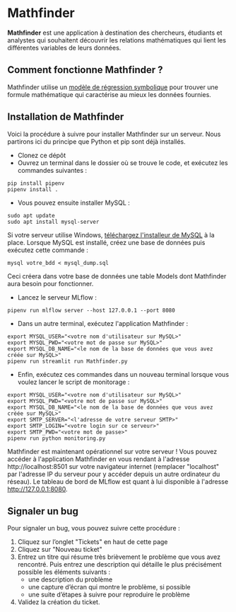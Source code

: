 # Mathfinder

**Mathfinder** est une application à destination des chercheurs, étudiants et analystes qui souhaitent découvrir les relations mathématiques qui lient les différentes variables de leurs données.

## Comment fonctionne Mathfinder ?

Mathfinder utilise un [modèle de régression symbolique](https://pypi.org/project/symbolic-learn/) pour trouver une formule mathématique qui caractérise au mieux les données fournies.

## Installation de Mathfinder
Voici la procédure à suivre pour installer Mathfinder sur un serveur. Nous partirons ici du principe que Python et pip sont déjà installés.
- Clonez ce dépôt
- Ouvrez un terminal dans le dossier où se trouve le code, et exécutez les commandes suivantes :
```
pip install pipenv
pipenv install .
```
- Vous pouvez ensuite installer MySQL :
```
sudo apt update
sudo apt install mysql-server
```
Si votre serveur utilise Windows, [téléchargez l'installeur de MySQL](https://dev.mysql.com/doc/refman/8.3/en/windows-installation.html) à la place. Lorsque MySQL est installé, créez une base de données puis exécutez cette commande :
```
mysql votre_bdd < mysql_dump.sql
```
Ceci créera dans votre base de données une table Models dont Mathfinder aura besoin pour fonctionner.
- Lancez le serveur MLflow :
```
pipenv run mlflow server --host 127.0.0.1 --port 8080
```
- Dans un autre terminal, exécutez l'application Mathfinder :
```
export MYSQL_USER="<votre nom d'utilisateur sur MySQL>"
export MYSQL_PWD="<votre mot de passe sur MySQL>"
export MYSQL_DB_NAME="<le nom de la base de données que vous avez créée sur MySQL>"
pipenv run streamlit run Mathfinder.py
```
- Enfin, exécutez ces commandes dans un nouveau terminal lorsque vous voulez lancer le script de monitorage :
```
export MYSQL_USER="<votre nom d'utilisateur sur MySQL>"
export MYSQL_PWD="<votre mot de passe sur MySQL>"
export MYSQL_DB_NAME="<le nom de la base de données que vous avez créée sur MySQL>"
export SMTP_SERVER="<l'adresse de votre serveur SMTP>"
export SMTP_LOGIN="<votre login sur ce serveur>"
export SMTP_PWD="<votre mot de passe>"
pipenv run python monitoring.py
```
Mathfinder est maintenant opérationnel sur votre serveur ! Vous pouvez accéder à l'application Mathfinder en vous rendant à l'adresse http://localhost:8501 sur votre navigateur internet (remplacer "localhost" par l'adresse IP du serveur pour y accéder depuis un autre ordinateur du réseau). Le tableau de bord de MLflow est quant à lui disponible à l'adresse http://127.0.0.1:8080.

## Signaler un bug
Pour signaler un bug, vous pouvez suivre cette procédure :
1. Cliquez sur l’onglet "Tickets" en haut de cette page
2. Cliquez sur "Nouveau ticket"
3. Entrez un titre qui résume très brièvement le problème que vous avez rencontré. Puis entrez une description qui détaille le plus précisément possible les éléments suivants :
    - une description du problème
    - une capture d’écran qui montre le problème, si possible
    - une suite d’étapes à suivre pour reproduire le problème
4. Validez la création du ticket.